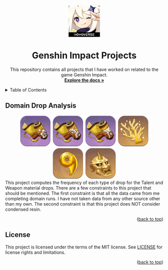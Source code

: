 <!-- PROJECT LOGO -->
<br />
<div align="center">
  <a href="https://github.com/RaylaKurosaki1503/Genshin_Impact">
    <img src="__images__/logo.png" alt="Logo" width="100" height="100">
  </a>

<h1 align="center">Genshin Impact Projects</h1>

  <p align="center">
    This repository contains all projects that I have worked on related to the game Genshin Impact.
    <br />
    <a href="https://github.com/RaylaKurosaki1503/Genshin_Impact"><strong>Explore the docs »</strong></a>
  </p>
</div>


<!-- TABLE OF CONTENTS -->
<details>
	<summary>Table of Contents</summary>
	<ol>
		<li><a href="#domain-drop-analysis">Domain Drop Analysis</a></li>
		<li><a href="#license">License</a></li>
	</ol>
</details>



<!-- Domain Drop Analysis -->
## Domain Drop Analysis
<div align="center">
<img src="__images__/talent_a.png" width="100" height="100">
<img src="__images__/talent_b.png" width="100" height="100">
<img src="__images__/talent_c.png" width="100" height="100">
<img src="__images__/weapon_a.png" width="100" height="100">
<img src="__images__/weapon_b.png" width="100" height="100">
<img src="__images__/weapon_c.png" width="100" height="100">
</div>
This project computes the frequency of each type of drop for the Talent and Weapon material drops. There are a few constraints to this project that should be mentioned. The first constraint is that all the data came from me completing domain runs. I have not taken data from any other source other than my own. The second constraint is that this project does NOT consider condensed resin.  

<p align="right">(<a href="#top">back to top</a>)</p>



<!-- LICENSE -->
## License
This project is licensed under the terms of the MIT license. See [LICENSE](LICENSE.txt) for license rights and limitations.

<p align="right">(<a href="#top">back to top</a>)</p>



<!-- MARKDOWN LINKS & IMAGES -->
<!-- https://www.markdownguide.org/basic-syntax/#reference-style-links -->
[product-screenshot]: __images__/screenshot.png
